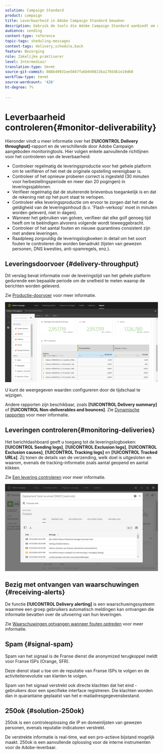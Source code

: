 ```yaml
---
solution: Campaign Standard
product: campaign
title: Leverbaarheid in Adobe Campaign Standard bewaken
description: Gebruik de tools die Adobe Campaign Standard aanbiedt om de prestaties van uw platform te controleren.
audience: sending
content-type: reference
topic-tags: sheduling-messages
context-tags: delivery,schedule,back
feature: Bezorging
role: Zakelijke praktiserer
level: Intermediair
translation-type: tm+mt
source-git-commit: 088b49931ee5047fa6b949813ba17654b1e10d60
workflow-type: tm+mt
source-wordcount: '426'
ht-degree: 7%

---
```



# Leverbaarheid controleren{#monitor-deliverability}

Hieronder vindt u meer informatie over het **[!UICONTROL Delivery throughput]**-rapport en de verschillende door Adobe Campaign aangeboden monitoringtools. Hier volgen enkele aanvullende richtlijnen voor het controleren van de leverbaarheid:
* Controleer regelmatig de leveringsproductie voor het gehele platform om te verifiëren of het met de originele opstelling verenigbaar is.
* Controleer of het opnieuw proberen correct is ingesteld (30 minuten voor herbestellingsperiode en meer dan 20 pogingen) in leveringssjablonen.
* Verifieer regelmatig dat de stuiterende brievenbus toegankelijk is en dat de rekening niet op het punt staat te verlopen.
* Controleer elke leveringsproductie om ervoor te zorgen dat het met de geldigheid van de leveringsinhoud (b.v. &#39;Flash-verkoop&#39; moet in minuten worden geleverd, niet in dagen).
* Wanneer het gebruiken van golven, verifieer dat elke golf genoeg tijd heeft om te beëindigen alvorens volgende wordt teweeggebracht.
* Controleer of het aantal fouten en nieuwe quarantines consistent zijn met andere leveringen.
* Raadpleeg zorgvuldig de leveringslogboeken in detail om het soort fouten te controleren die worden benadrukt (lijsten van gewezen personen, DNS kwesties, anti-spamregels, enz.).

## Leveringsdoorvoer {#delivery-throughput}

Dit verslag bevat informatie over de leveringstijd van het gehele platform gedurende een bepaalde periode om de snelheid te meten waarop de berichten worden geleverd.

Zie [Productie-doorvoer](../../reporting/using/delivery-throughput.md) voor meer informatie.

![](assets/delivery_reports_1.png)

U kunt de weergegeven waarden configureren door de tijdschaal te wijzigen.

Andere rapporten zijn beschikbaar, zoals **[!UICONTROL Delivery summary]** of **[!UICONTROL Non-deliverables and bounces]**. Zie [Dynamische rapporten](../../reporting/using/about-dynamic-reports.md) voor meer informatie.

## Leveringen controleren{#monitoring-deliveries}

Het berichtdashboard geeft u toegang tot de leveringslogboeken: **[!UICONTROL Sending logs]**, **[!UICONTROL Exclusion logs]**, **[!UICONTROL Exclusion causes]**, **[!UICONTROL Tracking logs]** en **[!UICONTROL Tracked URLs]**. Zij tonen de details van de verzending, welk doel is uitgesloten en waarom, evenals de tracking-informatie zoals aantal geopend en aantal klikken.

Zie [Een levering controleren](../../sending/using/monitoring-a-delivery.md) voor meer informatie.

![](assets/sending_delivery1.png)

## Bezig met ontvangen van waarschuwingen {#receiving-alerts}

De functie **[!UICONTROL Delivery alerting]** is een waarschuwingssysteem waarmee een groep gebruikers automatisch meldingen kan ontvangen die informatie bevatten over de uitvoering van hun leveringen.

Zie [Waarschuwingen ontvangen wanneer fouten optreden](../../sending/using/receiving-alerts-when-failures-happen.md) voor meer informatie.

## Spam {#signal-spam}

Spam van het signaal is de Franse dienst die anonymized terugkoppel meldt voor Franse ISPs (Orange, SFR).

Deze dienst staat u toe om de reputatie van Franse ISPs te volgen en de activiteitenevolutie van klanten te volgen.

Spam van het signaal verstrekt ook directe klachten dat het eind - gebruikers door een specifieke interface registreren. Die klachten worden dan in quarantaine geplaatst van het e-mailadresgegevensbestand.

## 250ok {#solution-250ok}

250ok is een controleoplossing die IP en domeinlijsten van gewezen personen, evenals reputatie-indicatoren verstrekt.

De verstrekte informatie is real-time, wat een pro-actieve bijstand mogelijk maakt. 250ok is een aanvullende oplossing voor de interne instrumenten voor de Adobe-leverbaar.
